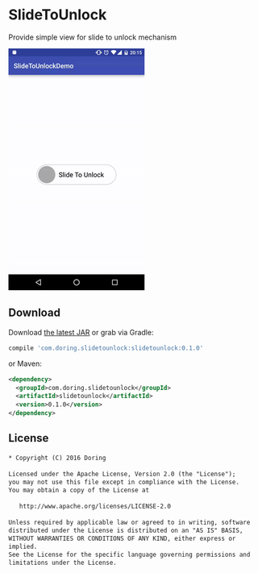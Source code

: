 SlideToUnlock
=======

Provide simple view for slide to unlock mechanism

![](static/unlock_demo.gif)



Download
--------

Download [the latest JAR][1] or grab via Gradle:
```groovy
compile 'com.doring.slidetounlock:slidetounlock:0.1.0'
```
or Maven:
```xml
<dependency>
  <groupId>com.doring.slidetounlock</groupId>
  <artifactId>slidetounlock</artifactId>
  <version>0.1.0</version>
</dependency>
```



License
--------

    * Copyright (C) 2016 Doring

    Licensed under the Apache License, Version 2.0 (the "License");
    you may not use this file except in compliance with the License.
    You may obtain a copy of the License at

       http://www.apache.org/licenses/LICENSE-2.0

    Unless required by applicable law or agreed to in writing, software
    distributed under the License is distributed on an "AS IS" BASIS,
    WITHOUT WARRANTIES OR CONDITIONS OF ANY KIND, either express or implied.
    See the License for the specific language governing permissions and
    limitations under the License.


 [1]: https://search.maven.org/remote_content?g=com.doring.slidetounlock&a=picasso&v=LATEST
